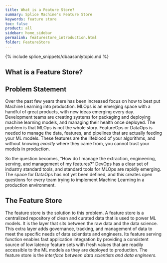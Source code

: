 ```yaml
---
title: What is a Feature Store?
summary: Splice Machine's Feature Store
keywords: feature store
toc: false
product: all
sidebar: home_sidebar
permalink: featurestore_introduction.html
folder: FeatureStore
---
```

<section>
<div class="TopicContent" data-swiftype-index="true" markdown="1">

{% include splice_snippets/dbaasonlytopic.md %}

# What is a Feature Store?

## Problem Statement

Over the past few years there has been increased focus on how to best put Machine Learning into production. MLOps is an emerging space with a handful of great products, with new ideas emerging every day. Development teams are creating systems for packaging and deploying machine learning models, and managing their health once deployed. The problem is that MLOps is not the whole story. FeatureOps or DataOps is needed to manage the data, features, and pipelines that are actually feeding your ML models. These features are the lifeblood of your algorithms, and without knowing *exactly* where they came from, you cannot trust your models in production.

So the question becomes, “How do I manage the extraction, engineering, serving, and management of my features?” DevOps has a clear set of industry standard tools, and standard tools for MLOps are rapidly emerging. The space for DataOps has not yet been defined, and this creates open questions for every team trying to implement Machine Learning in a production environment.

## The Feature Store

The feature store is the solution to this problem. A feature store is a centralized repository of clean and curated data that is used to power ML models. It is the layer that sits between the raw data and the data science. This extra layer adds governance, tracking, and management of data to meet the specific needs of data scientists and engineers. Its feature serving function enables fast application integration by providing a consistent source of low latency feature sets with fresh values that are readily accessible to the ML models as they are deployed to production. The feature store is the *interface between data scientists and data engineers.*

</div>
</section>
